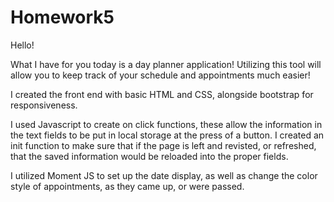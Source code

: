 # Homework5

Hello!

What I have for you today is a day planner application!  Utilizing this tool will allow you to keep track of your
schedule and appointments much easier!


I created the front end with basic HTML and CSS, alongside bootstrap for responsiveness.

I used Javascript to create on click functions, these allow the information in the text fields to be put in local storage at the 
press of a button.
I created an init function to make sure that if the page is left and revisted, or refreshed, that the saved information would
be reloaded into the proper fields.

I utilized Moment JS to set up the date display, as well as change the color style of appointments, as they came up, or were passed.
